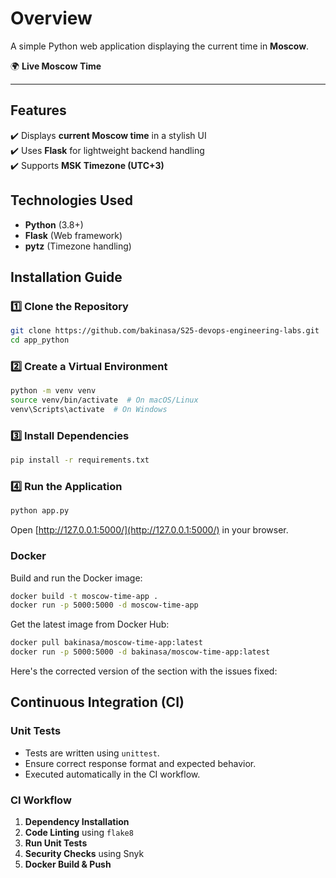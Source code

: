 # Overview

A simple Python web application displaying the current time in **Moscow**.

🌍 **Live Moscow Time**  

---

## Features

✔️ Displays **current Moscow time** in a stylish UI  
✔️ Uses **Flask** for lightweight backend handling  
✔️ Supports **MSK Timezone (UTC+3)**  

## Technologies Used

- **Python** (3.8+)
- **Flask** (Web framework)
- **pytz** (Timezone handling)

## Installation Guide

### 1️⃣ Clone the Repository

```sh
git clone https://github.com/bakinasa/S25-devops-engineering-labs.git
cd app_python
```

### 2️⃣ Create a Virtual Environment

```sh
python -m venv venv
source venv/bin/activate  # On macOS/Linux
venv\Scripts\activate  # On Windows
```

### 3️⃣ Install Dependencies

```sh
pip install -r requirements.txt
```

### 4️⃣ Run the Application

```sh
python app.py
```

Open [http://127.0.0.1:5000/](http://127.0.0.1:5000/) in your browser.

### Docker

Build and run the Docker image:

```sh
docker build -t moscow-time-app .
docker run -p 5000:5000 -d moscow-time-app
```

Get the latest image from Docker Hub:

```sh
docker pull bakinasa/moscow-time-app:latest
docker run -p 5000:5000 -d bakinasa/moscow-time-app:latest
```

Here's the corrected version of the section with the issues fixed:

## Continuous Integration (CI)

### Unit Tests

- Tests are written using `unittest`.
- Ensure correct response format and expected behavior.
- Executed automatically in the CI workflow.

### CI Workflow

1. **Dependency Installation**
2. **Code Linting** using `flake8`
3. **Run Unit Tests**
4. **Security Checks** using Snyk
5. **Docker Build & Push**
